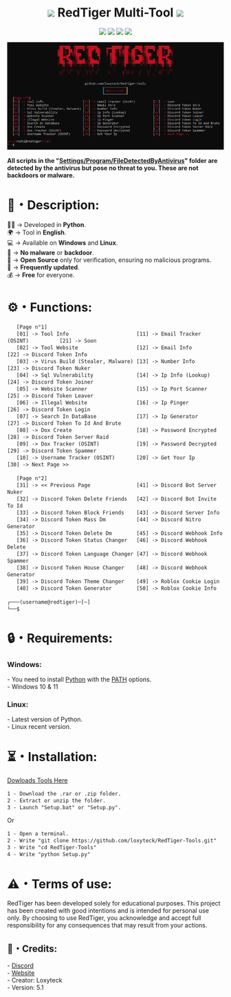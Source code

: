 <h1 align="center"><img src="Img/RedTiger_Logo2.png" width="40px"> RedTiger Multi-Tool <img src="Img/RedTiger_Logo2.png" width="40px"></h1> 
<p align="center">
  <img src="https://img.shields.io/github/v/release/fluzyteck/RedTiger-Tools?label=Version&color=a80505">
  <img src="https://img.shields.io/github/stars/fluzyteck/RedTiger-tools?style=flat&label=Stars&color=a80505">
  <img src="https://img.shields.io/github/repo-size/fluzyteck/RedTiger-Tools?label=Size&color=a80505">
  <img src="https://img.shields.io/github/languages/top/fluzyteck/RedTiger-Tools?color=a80505">

</p>
<img src="Img/RedTiger.png" wdth="9999">
<p>
<strong>All scripts in the "<a href="https://github.com/loxyteck/RedTiger-Tools/tree/main/Settings/Program/FileDetectedByAntivirus">Settings/Program/FileDetectedByAntivirus</a>" folder are detected by the antivirus but pose no threat to you. These are not backdoors or malware.</strong>
</p>
<h1>📜・Description:</h1>
<p>
  
👨‍💻 -> Developed in <strong>Python</strong>.<br>
🌍 -> Tool in <strong>English</strong>.<br>
💻 -> Available on <strong>Windows</strong> and <strong>Linux</strong>.<br>
🔎 -> <strong>No malware</strong> or <strong>backdoor</strong>.<br>
📂 -> <strong>Open Source</strong> only for verification, ensuring no malicious programs.<br>
🔄 -> <strong>Frequently updated</strong>.<br>
💰 -> <strong>Free</strong> for everyone.<br>
</p>

<h1>⚙️・Functions:</h1>
<p align="center">
  
```
   [Page n°1]
   [01] -> Tool Info                      [11] -> Email Tracker (OSINT)          [21] -> Soon
   [02] -> Tool Website                   [12] -> Email Info                     [22] -> Discord Token Info
   [03] -> Virus Build (Stealer, Malware) [13] -> Number Info                    [23] -> Discord Token Nuker
   [04] -> Sql Vulnerability              [14] -> Ip Info (Lookup)               [24] -> Discord Token Joiner
   [05] -> Website Scanner                [15] -> Ip Port Scanner                [25] -> Discord Token Leaver
   [06] -> Illegal Website                [16] -> Ip Pinger                      [26] -> Discord Token Login
   [07] -> Search In DataBase             [17] -> Ip Generator                   [27] -> Discord Token To Id And Brute
   [08] -> Dox Create                     [18] -> Password Encrypted             [28] -> Discord Token Server Raid
   [09] -> Dox Tracker (OSINT)            [19] -> Password Decrypted             [29] -> Discord Token Spammer
   [10] -> Username Tracker (OSINT)       [20] -> Get Your Ip                    [30] -> Next Page >>

   [Page n°2]
   [31] -> << Previous Page               [41] -> Discord Bot Server Nuker       
   [32] -> Discord Token Delete Friends   [42] -> Discord Bot Invite To Id    
   [33] -> Discord Token Block Friends    [43] -> Discord Server Info           
   [34] -> Discord Token Mass Dm          [44] -> Discord Nitro Generator       
   [35] -> Discord Token Delete Dm        [45] -> Discord Webhook Info        
   [36] -> Discord Token Status Changer   [46] -> Discord Webhook Delete       
   [37] -> Discord Token Language Changer [47] -> Discord Webhook Spammer        
   [38] -> Discord Token House Changer    [48] -> Discord Webhook Generator    
   [39] -> Discord Token Theme Changer    [49] -> Roblox Cookie Login         
   [40] -> Discord Token Generator        [50] -> Roblox Cookie Info

┌───(username@redtiger)─[~]
└──$
```
</p>

<h1>🔒・Requirements:</h1>
<h3>Windows:</h3>
<p>
- You need to install <a href="https://www.python.org/downloads/">Python</a> with the <a href="Img/Python_Path.png">PATH</a> options.<br>
- Windows 10 & 11
</p>
<h3>Linux:</h3>
<p>
- Latest version of Python.<br>
- Linux recent version.
</p>

<h1>⏳・Installation:</h1>
<a href="https://github.com/fluzyteck/RedTiger/archive/main.zip">Dowloads Tools Here</a>
<p>
  
```
1 - Download the .rar or .zip folder.
2 - Extract or unzip the folder.
3 - Launch "Setup.bat" or "Setup.py".
```
Or
```
1 - Open a terminal.
2 - Write "git clone https://github.com/loxyteck/RedTiger-Tools.git"
3 - Write "cd RedTiger-Tools"
4 - Write "python Setup.py"
```
</p>

<h1>⚠️・Terms of use:</h1>
<p>
RedTiger has been developed solely for educational purposes. This project has been created with good intentions and is intended for personal use only. By choosing to use RedTiger, you acknowledge and accept full responsibility for any consequences that may result from your actions.
</p>

<h2>🔗・Credits:</h2>
<p>
- <a href="https://discord.gg/redtiger">Discord</a><br>
- <a href="https://redtiger.shop">Website</a><br>
- Creator: Loxyteck<br>
- Version: 5.1
</p>
